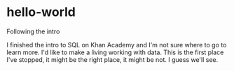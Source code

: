 # hello-world
Following the intro

I finished the intro to SQL on Khan Academy and I'm not sure where to go to learn more.  I'd like to make a living working with data. This is the first place I've stopped, it might be the right place, it might be not. I guess we'll see. 

